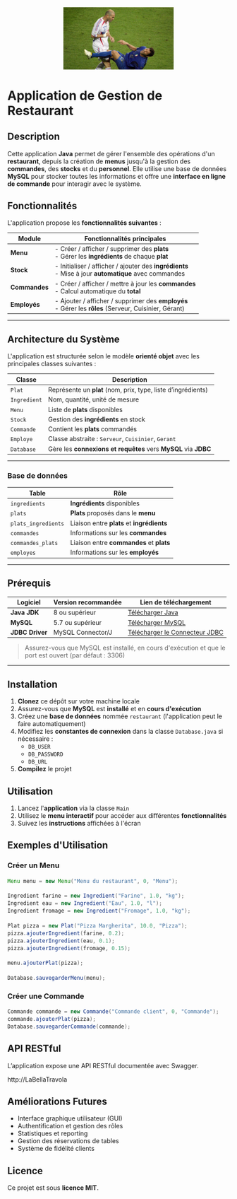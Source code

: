 <div align="center"> <img src="public/zizou.webp" width=250px> </div>

# Application de Gestion de Restaurant

## Description

Cette application **Java** permet de gérer l'ensemble des opérations d'un **restaurant**, depuis la création de **menus** jusqu'à la gestion des **commandes**, des **stocks** et du **personnel**. Elle utilise une base de données **MySQL** pour stocker toutes les informations et offre une **interface en ligne de commande** pour interagir avec le système.

## Fonctionnalités

L'application propose les **fonctionnalités suivantes** :

| Module              | Fonctionnalités principales                                                                 |
|---------------------|---------------------------------------------------------------------------------------------|
| **Menu**            | - Créer / afficher / supprimer des **plats**<br>- Gérer les **ingrédients** de chaque **plat**         |
| **Stock**           | - Initialiser / afficher / ajouter des **ingrédients**<br>- Mise à jour **automatique** avec commandes |
| **Commandes**       | - Créer / afficher / mettre à jour les **commandes**<br>- Calcul automatique du **total**           |
| **Employés**        | - Ajouter / afficher / supprimer des **employés**<br>- Gérer les **rôles** (Serveur, Cuisinier, Gérant) |

---

## Architecture du Système

L'application est structurée selon le modèle **orienté objet** avec les principales classes suivantes :

| Classe         | Description                                                              |
|----------------|--------------------------------------------------------------------------|
| `Plat`         | Représente un **plat** (nom, prix, type, liste d’ingrédients)               |
| `Ingredient`   | Nom, quantité, unité de mesure                                           |
| `Menu`         | Liste de **plats** disponibles                                               |
| `Stock`        | Gestion des **ingrédients** en stock                                         |
| `Commande`     | Contient les **plats** commandés                                             |
| `Employe`      | Classe abstraite : `Serveur`, `Cuisinier`, `Gerant`                      |
| `Database`     | Gère les **connexions et requêtes** vers **MySQL** via **JDBC**                     |

---

### Base de données

| Table                | Rôle                                                                 |
|----------------------|----------------------------------------------------------------------|
| `ingredients`        | **Ingrédients** disponibles                                              |
| `plats`              | **Plats** proposés dans le **menu**                                          |
| `plats_ingredients`  | Liaison entre **plats** et **ingrédients**                                   |
| `commandes`          | Informations sur les **commandes**                                       |
| `commandes_plats`    | Liaison entre **commandes** et **plats**                                     |
| `employes`           | Informations sur les **employés**                                        |

---
## Prérequis

| Logiciel    | Version recommandée | Lien de téléchargement                                        |
|-------------|---------------------|----------------------------------------------------------------|
| **Java JDK**| 8 ou supérieur       | [Télécharger Java](https://www.oracle.com/java/technologies/javase-downloads.html) |
| **MySQL**   | 5.7 ou supérieur    | [Télécharger MySQL](https://dev.mysql.com/downloads/mysql/)   |
| **JDBC Driver** | MySQL Connector/J | [Télécharger le Connecteur JDBC](https://dev.mysql.com/downloads/connector/j/) |

>  Assurez-vous que MySQL est installé, en cours d'exécution et que le port est ouvert (par défaut : 3306)

---

## Installation

1. **Clonez** ce dépôt sur votre machine locale
2. Assurez-vous que **MySQL** est **installé** et en **cours d'exécution**
3. Créez une **base de données** nommée `restaurant` (l'application peut le faire automatiquement)
4. Modifiez les **constantes de connexion** dans la classe `Database.java` si nécessaire :
   - `DB_USER`
   - `DB_PASSWORD`
   - `DB_URL`
5. **Compilez** le projet

## Utilisation

1. Lancez l'**application** via la classe `Main`
2. Utilisez le **menu interactif** pour accéder aux différentes **fonctionnalités**
3. Suivez les **instructions** affichées à l'écran

## Exemples d'Utilisation

### Créer un Menu
```java
Menu menu = new Menu("Menu du restaurant", 0, "Menu");

Ingredient farine = new Ingredient("Farine", 1.0, "kg");
Ingredient eau = new Ingredient("Eau", 1.0, "l");
Ingredient fromage = new Ingredient("Fromage", 1.0, "kg");

Plat pizza = new Plat("Pizza Margherita", 10.0, "Pizza");
pizza.ajouterIngredient(farine, 0.2);
pizza.ajouterIngredient(eau, 0.1);
pizza.ajouterIngredient(fromage, 0.15);

menu.ajouterPlat(pizza);

Database.sauvegarderMenu(menu);
```

### Créer une Commande
```java
Commande commande = new Commande("Commande client", 0, "Commande");
commande.ajouterPlat(pizza);
Database.sauvegarderCommande(commande);
```

## API RESTful

L’application expose une API RESTful documentée avec Swagger.

http://LaBellaTravola

## Améliorations Futures

- Interface graphique utilisateur (GUI)
- Authentification et gestion des rôles
- Statistiques et reporting
- Gestion des réservations de tables
- Système de fidélité clients

## Licence

Ce projet est sous **licence MIT**.
